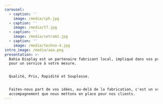 ```yaml
---
carousel:
  - caption: ''
    image: /media/cph.jpg
  - caption: ''
    image: /media/t7.jpg
  - caption: ''
    image: /media/setram2.jpg
  - caption: ''
    image: /media/techno-4.jpg
intro_image: /media/aaa.png
presentation: >-
  Bahia Display est un partenaire fabricant local, impliqué dans vos projets
  pour un service à votre mesure. 


  Qualité, Prix, Rapidité et Souplesse. 


  Faites-nous part de vos idées, au-delà de la fabrication, c'est un vrai
  accompagnement que nous mettons en place pour nos clients.
---
```


